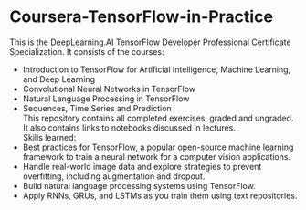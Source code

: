 # Coursera-TensorFlow-in-Practice  
This is the DeepLearning.AI TensorFlow Developer Professional Certificate Specialization.  It consists of the courses:  
- Introduction to TensorFlow for Artificial Intelligence, Machine Learning, and Deep Learning  
- Convolutional Neural Networks in TensorFlow  
- Natural Language Processing in TensorFlow  
- Sequences, Time Series and Prediction  
This repository contains all completed exercises, graded and ungraded.  It also contains links to notebooks discussed in lectures.  
Skills learned:  
- Best practices for TensorFlow, a popular open-source machine learning framework to train a neural network for a computer vision applications.  
- Handle real-world image data and explore strategies to prevent overfitting, including augmentation and dropout.  
- Build natural language processing systems using TensorFlow.  
- Apply RNNs, GRUs, and LSTMs as you train them using text repositories.  

